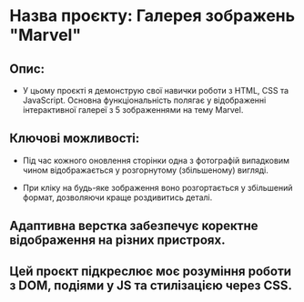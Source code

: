 # Назва проєкту: Галерея зображень "Marvel"

## Опис: 
 - У цьому проєкті я демонструю свої навички роботи з HTML, CSS та JavaScript. Основна функціональність полягає у відображенні інтерактивної галереї з 5 зображеннями на тему Marvel.

## Ключові можливості:

- Під час кожного оновлення сторінки одна з фотографій випадковим чином відображається у розгорнутому (збільшеному) вигляді.

- При кліку на будь-яке зображення воно розгортається у збільшений формат, дозволяючи краще роздивитись деталі.

## Адаптивна верстка забезпечує коректне відображення на різних пристроях.

## Цей проєкт підкреслює моє розуміння роботи з DOM, подіями у JS та стилізацією через CSS.